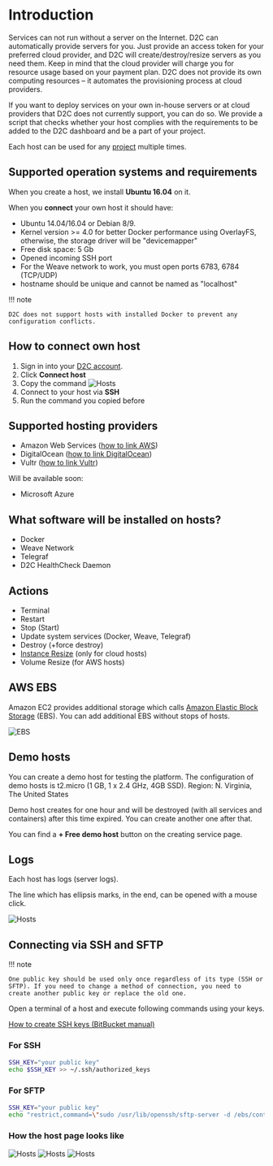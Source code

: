 # Introduction

Services can not run without a server on the Internet. D2C can automatically provide servers for you. Just provide an access token for your preferred cloud provider, and D2C will create/destroy/resize servers as you need them. Keep in mind that the cloud provider will charge you for resource usage based on your payment plan. D2C does not provide its own computing resources – it automates the provisioning process at cloud providers.

If you want to deploy services on your own in-house servers or at cloud providers that D2C does not currently support, you can do so. We provide a script that checks whether your host complies with the requirements to be added to the D2C dashboard and be a part of your project.

Each host can be used for any [project](/getting-started/projects/) multiple times.

## Supported operation systems and requirements

When you create a host, we install **Ubuntu 16.04** on it.

When you **connect** your own host it should have:

- Ubuntu 14.04/16.04 or Debian 8/9.
- Kernel version >= 4.0 for better Docker performance using OverlayFS, otherwise, the storage driver will be "devicemapper"
- Free disk space: 5 Gb
- Opened incoming SSH port
- For the Weave network to work, you must open ports 6783, 6784 (TCP/UDP)
- hostname should be unique and cannot be named as "localhost"

!!! note

    D2C does not support hosts with installed Docker to prevent any configuration conflicts.

## How to connect own host

1. Sign in into your [D2C account](https://panel.d2c.io/account/signup).
2. Click **Connect host**
3. Copy the command
![Hosts](../img/hosts_connect_own.png)
4. Connect to your host via **SSH**
5. Run the command you copied before

## Supported hosting providers

- Amazon Web Services ([how to link AWS](/getting-started/cloud-providers/#amazon-web-services))
- DigitalOcean ([how to link DigitalOcean](/getting-started/cloud-providers/#digital-ocean))
- Vultr ([how to link Vultr](/getting-started/cloud-providers/#vultr))

Will be available soon:

- Microsoft Azure

## What software will be installed on hosts?

- Docker
- Weave Network
- Telegraf
- D2C HealthCheck Daemon

## Actions

- Terminal
- Restart
- Stop (Start)
- Update system services (Docker, Weave, Telegraf)
- Destroy (+force destroy)
- [Instance Resize](/platform/scaling/#vertical-scaling) (only for cloud hosts)
- Volume Resize (for AWS hosts)

## AWS EBS

Amazon EC2 provides additional storage which calls [Amazon Elastic Block Storage](https://aws.amazon.com/ebs/?nc1=h_ls) (EBS). You can add additional EBS without stops of hosts.

![EBS](../img/scaling_ebs.png)

## Demo hosts

You can create a demo host for testing the platform.
The configuration of demo hosts is t2.micro (1 GB, 1 x 2.4 GHz, 4GB SSD).
Region: N. Virginia, The United States

Demo host creates for one hour and will be destroyed (with all services and containers) after this time expired. You can create another one after that.

You can find a **+ Free demo host** button on the creating service page.

## Logs

Each host has logs (server logs).

The line which has ellipsis marks, in the end, can be opened with a mouse click.

![Hosts](../img/host_logs.png)

## Connecting via SSH and SFTP

!!! note

    One public key should be used only once regardless of its type (SSH or SFTP). If you need to change a method of connection, you need to create another public key or replace the old one.

Open a terminal of a host and execute following commands using your keys.

[How to create SSH keys (BitBucket manual)](https://confluence.atlassian.com/bitbucketserver/creating-ssh-keys-776639788.html)

### For SSH

```bash
SSH_KEY="your public key"
echo $SSH_KEY >> ~/.ssh/authorized_keys
```

### For SFTP

```bash
SSH_KEY="your public key"
echo "restrict,command=\"sudo /usr/lib/openssh/sftp-server -d /ebs/containers\" $SSH_KEY" >> ~/.ssh/authorized_keys
```


### How the host page looks like

![Hosts](../img/host_page.png)
![Hosts](../img/host_page2.png)
![Hosts](../img/host_page3.png)
